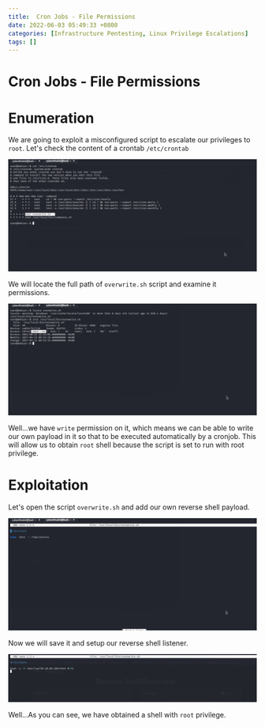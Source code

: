```yaml
---
title:  Cron Jobs - File Permissions 
date: 2022-06-03 05:49:33 +0800
categories: [Infrastructure Pentesting, Linux Privilege Escalations]
tags: []  
---
```


#  Cron Jobs - File Permissions

# Enumeration

We are going to exploit a misconfigured script to escalate our privileges to `root`. Let's check the content of a crontab `/etc/crontab`

![linpriv](https://raw.githubusercontent.com/cyberkhalid/cyberkhalid.github.io/main/assets/img/ipentest/linprivcronp1.png)

We will locate the full path of `overwrite.sh` script and examine it permissions.

![linpriv](https://raw.githubusercontent.com/cyberkhalid/cyberkhalid.github.io/main/assets/img/ipentest/linprivcronp2.png)

Well...we have `write` permission on it, which means we can be able to write our own payload in it so that to be executed automatically by a cronjob.
This will allow us to obtain `root` shell because the script is set to run with root privilege.

# Exploitation

Let's open the script `overwrite.sh` and add our own  reverse shell payload.

![linpriv](https://raw.githubusercontent.com/cyberkhalid/cyberkhalid.github.io/main/assets/img/ipentest/linprivcronp3.png)

Now we will save it and setup our reverse shell listener.

![linpriv](https://raw.githubusercontent.com/cyberkhalid/cyberkhalid.github.io/main/assets/img/ipentest/linprivcronp4.png)

Well...As you can see, we have obtained a shell with  `root` privilege.
 
